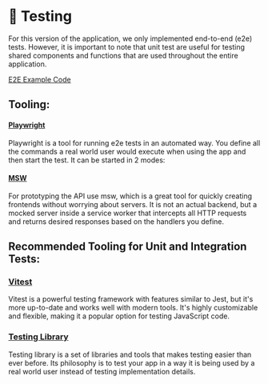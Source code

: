 # 🧪 Testing

For this version of the application, we only implemented end-to-end (e2e) tests. However, it is important to note that unit test are useful for testing shared components and functions that are used throughout the entire application.

[E2E Example Code](../e2e/smoke.spec.ts)

## Tooling:

#### [Playwright](https://playwright.dev)

Playwright is a tool for running e2e tests in an automated way.
You define all the commands a real world user would execute when using the app and then start the test. It can be started in 2 modes:

#### [MSW](https://mswjs.io)

For prototyping the API use msw, which is a great tool for quickly creating frontends without worrying about servers. It is not an actual backend, but a mocked server inside a service worker that intercepts all HTTP requests and returns desired responses based on the handlers you define.

## Recommended Tooling for Unit and Integration Tests:

### [Vitest](https://vitest.dev)

Vitest is a powerful testing framework with features similar to Jest, but it's more up-to-date and works well with modern tools. It's highly customizable and flexible, making it a popular option for testing JavaScript code.

### [Testing Library](https://testing-library.com/)

Testing library is a set of libraries and tools that makes testing easier than ever before. Its philosophy is to test your app in a way it is being used by a real world user instead of testing implementation details.
